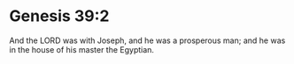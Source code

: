 # Genesis 39:2

And the LORD was with Joseph, and he was a prosperous man; and he was in the house of his master the Egyptian.